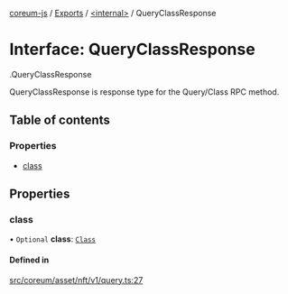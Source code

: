 [coreum-js](../README.md) / [Exports](../modules.md) / [<internal\>](../modules/internal_.md) / QueryClassResponse

# Interface: QueryClassResponse

[<internal>](../modules/internal_.md).QueryClassResponse

QueryClassResponse is response type for the Query/Class RPC method.

## Table of contents

### Properties

- [class](internal_.QueryClassResponse.md#class)

## Properties

### class

• `Optional` **class**: [`Class`](../modules/internal_.md#class)

#### Defined in

[src/coreum/asset/nft/v1/query.ts:27](https://github.com/PyramydLabs/coreum-js/blob/cea84df/src/coreum/asset/nft/v1/query.ts#L27)
